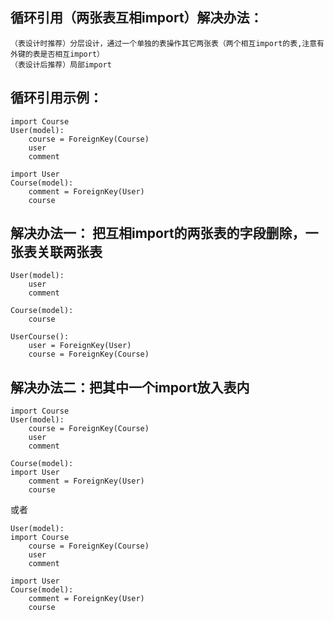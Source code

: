 ## 循环引用（两张表互相import）解决办法：
	（表设计时推荐）分层设计，通过一个单独的表操作其它两张表（两个相互import的表,注意有外键的表是否相互import）
	（表设计后推荐）局部import

## 循环引用示例：
```
import Course
User(model):
	course = ForeignKey(Course)
	user
	comment
	
import User
Course(model):
	comment = ForeignKey(User)
	course
```	


## 解决办法一： 把互相import的两张表的字段删除，一张表关联两张表
```
User(model):
	user
	comment
	
Course(model):
	course
	
UserCourse():
	user = ForeignKey(User)
	course = ForeignKey(Course)
```

## 解决办法二：把其中一个import放入表内	
```
import Course
User(model):
	course = ForeignKey(Course)
	user
	comment
	
Course(model):
import User
	comment = ForeignKey(User)
	course
```
	
或者  
```
User(model):
import Course
	course = ForeignKey(Course)
	user
	comment
	
import User
Course(model):
	comment = ForeignKey(User)
	course
```	
